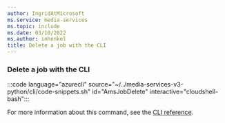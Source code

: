 ```yaml
---
author: IngridAtMicrosoft
ms.service: media-services
ms.topic: include
ms.date: 03/10/2022
ms.author: inhenkel
title: Delete a job with the CLI
---
```


### Delete a job with the CLI

:::code language="azurecli" source="~/../media-services-v3-python/cli/code-snippets.sh" id="AmsJobDelete" interactive="cloudshell-bash":::

For more information about this command, see the [CLI reference](/cli/azure/ams/job?view=azure-cli-latest#az-ams-job-delete&preserve-view=true).
